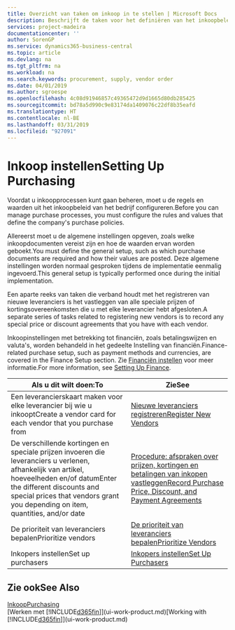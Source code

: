 ```yaml
---
title: Overzicht van taken om inkoop in te stellen | Microsoft Docs
description: Beschrijft de taken voor het definiëren van het inkoopbeleid van uw bedrijf en het instellen van uw inkoopprocessen.
services: project-madeira
documentationcenter: ''
author: SorenGP
ms.service: dynamics365-business-central
ms.topic: article
ms.devlang: na
ms.tgt_pltfrm: na
ms.workload: na
ms.search.keywords: procurement, supply, vendor order
ms.date: 04/01/2019
ms.author: sgroespe
ms.openlocfilehash: 4c08d91946857c49365472d9d1665d80db285425
ms.sourcegitcommit: bd78a5d990c9e83174da1409076c22df8b35eafd
ms.translationtype: HT
ms.contentlocale: nl-BE
ms.lasthandoff: 03/31/2019
ms.locfileid: "927091"
---
```

# <a name="setting-up-purchasing"></a><span data-ttu-id="b05c5-103">Inkoop instellen</span><span class="sxs-lookup"><span data-stu-id="b05c5-103">Setting Up Purchasing</span></span>
<span data-ttu-id="b05c5-104">Voordat u inkoopprocessen kunt gaan beheren, moet u de regels en waarden uit het inkoopbeleid van het bedrijf configureren.</span><span class="sxs-lookup"><span data-stu-id="b05c5-104">Before you can manage purchase processes, you must configure the rules and values that define the company's purchase policies.</span></span>

<span data-ttu-id="b05c5-105">Allereerst moet u de algemene instellingen opgeven, zoals welke inkoopdocumenten vereist zijn en hoe de waarden ervan worden geboekt.</span><span class="sxs-lookup"><span data-stu-id="b05c5-105">You must define the general setup, such as which purchase documents are required and how their values are posted.</span></span> <span data-ttu-id="b05c5-106">Deze algemene instellingen worden normaal gesproken tijdens de implementatie eenmalig ingevoerd.</span><span class="sxs-lookup"><span data-stu-id="b05c5-106">This general setup is typically performed once during the initial implementation.</span></span>

<span data-ttu-id="b05c5-107">Een aparte reeks van taken die verband houdt met het registreren van nieuwe leveranciers is het vastleggen van alle speciale prijzen of kortingsovereenkomsten die u met elke leverancier hebt afgesloten.</span><span class="sxs-lookup"><span data-stu-id="b05c5-107">A separate series of tasks related to registering new vendors is to record any special price or discount agreements that you have with each vendor.</span></span>

<span data-ttu-id="b05c5-108">Inkoopinstellingen met betrekking tot financiën, zoals betalingswijzen en valuta's, worden behandeld in het gedeelte Instelling van financiën.</span><span class="sxs-lookup"><span data-stu-id="b05c5-108">Finance-related purchase setup, such as payment methods and currencies, are covered in the Finance Setup section.</span></span> <span data-ttu-id="b05c5-109">Zie [Financiën instellen](finance-setup-finance.md) voor meer informatie.</span><span class="sxs-lookup"><span data-stu-id="b05c5-109">For more information, see [Setting Up Finance](finance-setup-finance.md).</span></span>

| <span data-ttu-id="b05c5-110">Als u dit wilt doen:</span><span class="sxs-lookup"><span data-stu-id="b05c5-110">To</span></span> | <span data-ttu-id="b05c5-111">Zie</span><span class="sxs-lookup"><span data-stu-id="b05c5-111">See</span></span> |
| --- | --- |
| <span data-ttu-id="b05c5-112">Een leverancierskaart maken voor elke leverancier bij wie u inkoopt</span><span class="sxs-lookup"><span data-stu-id="b05c5-112">Create a vendor card for each vendor that you purchase from</span></span>|[<span data-ttu-id="b05c5-113">Nieuwe leveranciers registreren</span><span class="sxs-lookup"><span data-stu-id="b05c5-113">Register New Vendors</span></span>](purchasing-how-register-new-vendors.md) |
| <span data-ttu-id="b05c5-114">De verschillende kortingen en speciale prijzen invoeren die leveranciers u verlenen, afhankelijk van artikel, hoeveelheden en/of datum</span><span class="sxs-lookup"><span data-stu-id="b05c5-114">Enter the different discounts and special prices that vendors grant you depending on item, quantities, and/or date</span></span> |[<span data-ttu-id="b05c5-115">Procedure: afspraken over prijzen, kortingen en betalingen van inkopen vastleggen</span><span class="sxs-lookup"><span data-stu-id="b05c5-115">Record Purchase Price, Discount, and Payment Agreements</span></span>](purchasing-how-record-purchase-price-discount-payment-agreements.md) |
| <span data-ttu-id="b05c5-116">De prioriteit van leveranciers bepalen</span><span class="sxs-lookup"><span data-stu-id="b05c5-116">Prioritize vendors</span></span> |[<span data-ttu-id="b05c5-117">De prioriteit van leveranciers bepalen</span><span class="sxs-lookup"><span data-stu-id="b05c5-117">Prioritize Vendors</span></span>](purchasing-how-prioritize-vendors.md) |
| <span data-ttu-id="b05c5-118">Inkopers instellen</span><span class="sxs-lookup"><span data-stu-id="b05c5-118">Set up purchasers</span></span> |[<span data-ttu-id="b05c5-119">Inkopers instellen</span><span class="sxs-lookup"><span data-stu-id="b05c5-119">Set Up Purchasers</span></span>](purchasing-how-setup-purchasers.md) |

## <a name="see-also"></a><span data-ttu-id="b05c5-120">Zie ook</span><span class="sxs-lookup"><span data-stu-id="b05c5-120">See Also</span></span>
[<span data-ttu-id="b05c5-121">Inkoop</span><span class="sxs-lookup"><span data-stu-id="b05c5-121">Purchasing</span></span>](purchasing-manage-purchasing.md)  
<span data-ttu-id="b05c5-122">[Werken met [!INCLUDE[d365fin](includes/d365fin_md.md)]](ui-work-product.md)</span><span class="sxs-lookup"><span data-stu-id="b05c5-122">[Working with [!INCLUDE[d365fin](includes/d365fin_md.md)]](ui-work-product.md)</span></span>
